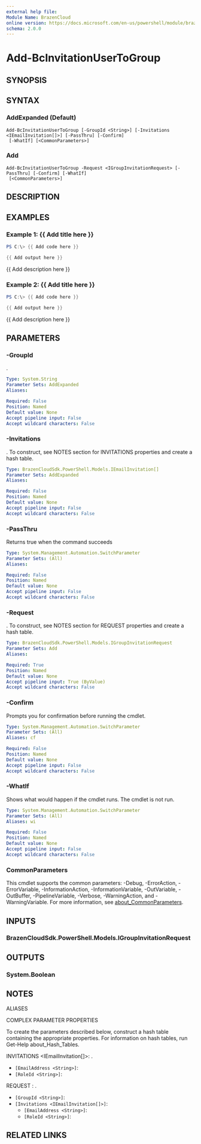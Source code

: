 ```yaml
---
external help file:
Module Name: BrazenCloud
online version: https://docs.microsoft.com/en-us/powershell/module/brazencloud/add-bcinvitationusertogroup
schema: 2.0.0
---
```


# Add-BcInvitationUserToGroup

## SYNOPSIS


## SYNTAX

### AddExpanded (Default)
```
Add-BcInvitationUserToGroup [-GroupId <String>] [-Invitations <IEmailInvitation[]>] [-PassThru] [-Confirm]
 [-WhatIf] [<CommonParameters>]
```

### Add
```
Add-BcInvitationUserToGroup -Request <IGroupInvitationRequest> [-PassThru] [-Confirm] [-WhatIf]
 [<CommonParameters>]
```

## DESCRIPTION


## EXAMPLES

### Example 1: {{ Add title here }}
```powershell
PS C:\> {{ Add code here }}

{{ Add output here }}
```

{{ Add description here }}

### Example 2: {{ Add title here }}
```powershell
PS C:\> {{ Add code here }}

{{ Add output here }}
```

{{ Add description here }}

## PARAMETERS

### -GroupId
.

```yaml
Type: System.String
Parameter Sets: AddExpanded
Aliases:

Required: False
Position: Named
Default value: None
Accept pipeline input: False
Accept wildcard characters: False
```

### -Invitations
.
To construct, see NOTES section for INVITATIONS properties and create a hash table.

```yaml
Type: BrazenCloudSdk.PowerShell.Models.IEmailInvitation[]
Parameter Sets: AddExpanded
Aliases:

Required: False
Position: Named
Default value: None
Accept pipeline input: False
Accept wildcard characters: False
```

### -PassThru
Returns true when the command succeeds

```yaml
Type: System.Management.Automation.SwitchParameter
Parameter Sets: (All)
Aliases:

Required: False
Position: Named
Default value: None
Accept pipeline input: False
Accept wildcard characters: False
```

### -Request
.
To construct, see NOTES section for REQUEST properties and create a hash table.

```yaml
Type: BrazenCloudSdk.PowerShell.Models.IGroupInvitationRequest
Parameter Sets: Add
Aliases:

Required: True
Position: Named
Default value: None
Accept pipeline input: True (ByValue)
Accept wildcard characters: False
```

### -Confirm
Prompts you for confirmation before running the cmdlet.

```yaml
Type: System.Management.Automation.SwitchParameter
Parameter Sets: (All)
Aliases: cf

Required: False
Position: Named
Default value: None
Accept pipeline input: False
Accept wildcard characters: False
```

### -WhatIf
Shows what would happen if the cmdlet runs.
The cmdlet is not run.

```yaml
Type: System.Management.Automation.SwitchParameter
Parameter Sets: (All)
Aliases: wi

Required: False
Position: Named
Default value: None
Accept pipeline input: False
Accept wildcard characters: False
```

### CommonParameters
This cmdlet supports the common parameters: -Debug, -ErrorAction, -ErrorVariable, -InformationAction, -InformationVariable, -OutVariable, -OutBuffer, -PipelineVariable, -Verbose, -WarningAction, and -WarningVariable. For more information, see [about_CommonParameters](http://go.microsoft.com/fwlink/?LinkID=113216).

## INPUTS

### BrazenCloudSdk.PowerShell.Models.IGroupInvitationRequest

## OUTPUTS

### System.Boolean

## NOTES

ALIASES

COMPLEX PARAMETER PROPERTIES

To create the parameters described below, construct a hash table containing the appropriate properties. For information on hash tables, run Get-Help about_Hash_Tables.


INVITATIONS <IEmailInvitation[]>: .
  - `[EmailAddress <String>]`: 
  - `[RoleId <String>]`: 

REQUEST <IGroupInvitationRequest>: .
  - `[GroupId <String>]`: 
  - `[Invitations <IEmailInvitation[]>]`: 
    - `[EmailAddress <String>]`: 
    - `[RoleId <String>]`: 

## RELATED LINKS

